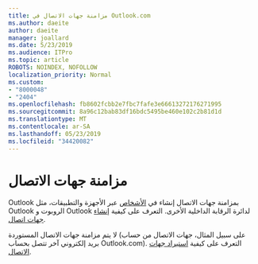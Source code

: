 ```yaml
---
title: مزامنة جهات الاتصال في Outlook.com
ms.author: daeite
author: daeite
manager: joallard
ms.date: 5/23/2019
ms.audience: ITPro
ms.topic: article
ROBOTS: NOINDEX, NOFOLLOW
localization_priority: Normal
ms.custom:
- "8000048"
- "2404"
ms.openlocfilehash: fb8602fcbb2e7fbc7fafe3e66613272176271995
ms.sourcegitcommit: 8a96c12bab83df16bdc5495be460e102c2b81d1d
ms.translationtype: MT
ms.contentlocale: ar-SA
ms.lasthandoff: 05/23/2019
ms.locfileid: "34420082"
---
```

# <a name="sync-contacts"></a>مزامنة جهات الاتصال

Outlook بمزامنة جهات الاتصال إنشاء في [الأشخاص](https://outlook.live.com/people/) عبر الأجهزة والتطبيقات، مثل Outlook الروبوت و Outlook لدائرة الرقابة الداخلية الأخرى. التعرف على كيفية [إنشاء جهات اتصال](https://support.office.com/article/5b909158-036e-4820-92f7-2a27f57b9f01).

لا يتم مزامنة جهات الاتصال المستوردة (على سبيل المثال، جهات الاتصال من حساب بريد إلكتروني آخر تتصل بحساب Outlook.com). التعرف على كيفية [استيراد جهات الاتصال](https://support.office.com/article/285a3b55-8d93-4ac8-93df-43fffd13b2f1).